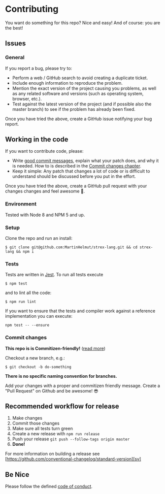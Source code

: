 # Contributing

You want do something for this repo? Nice and easy! And of course: you are the best!

## Issues

### General

If you report a bug, please try to:

-   Perform a web / GitHub search to avoid creating a duplicate ticket.
-   Include enough information to reproduce the problem.
-   Mention the exact version of the project causing you problems, as well as any related software and versions (such as operating system, browser, etc.).
-   Test against the latest version of the project (and if possible also the master branch) to see if the problem has already been fixed.

Once you have tried the above, create a GitHub issue notifying your bug report.

## Working in the code

If you want to contribute code, please:

- Write [good commit messages](http://tbaggery.com/2008/04/19/a-note-about-git-commit-messages.html), explain what your patch does, and why it is needed. How to is described in the [Commit changes chapter](#commit-changes).
- Keep it simple: Any patch that changes a lot of code or is difficult to understand should be discussed before you put in the effort.

Once you have tried the above, create a GitHub pull request with your changes changes and feel awesome 🎉.

### Environment

Tested with Node 8 and NPM 5 and up.

### Setup

Clone the repo and run an install:

```shell
$ git clone git@github.com:MartinHelmut/strex-lang.git && cd strex-lang && npm i
```

### Tests

Tests are written in [Jest][jturl]. To run all tests execute

```shell
$ npm test
```

and to lint all the code:

```shell
$ npm run lint
```

If you want to ensure that the tests and compiler work against a reference implementation you can execute:

```shell
npm test -- --ensure
```

### Commit changes

**This repo is is Commitizen-friendly!** ([read more][czcli])

Checkout a new branch, e.g.:

```shell
$ git checkout -b do-something
```

**There is no specific naming convention for branches.**

Add your changes with a proper and commitizen friendly message. Create a "Pull Request" on Github and be awesome! 😎

## Recommended workflow for release

1.  Make changes
2.  Commit those changes
3.  Make sure all tests turn green
4.  Create a new release with `npm run release`
5.  Push your release `git push --follow-tags origin master`
6.  **Done!**

For more information on building a release see [https://github.com/conventional-changelog/standard-version][sv]

## Be Nice

Please follow the defined [code of conduct](CODE_OF_CONDUCT.md).

[czcli]: http://commitizen.github.io/cz-cli/
[svurl]: https://github.com/conventional-changelog/standard-version
[jturl]: https://facebook.github.io/jest/
